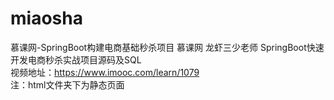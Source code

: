 # miaosha
慕课网-SpringBoot构建电商基础秒杀项目
慕课网 龙虾三少老师 SpringBoot快速开发电商秒杀实战项目源码及SQL  
视频地址：https://www.imooc.com/learn/1079  
注：html文件夹下为静态页面  

